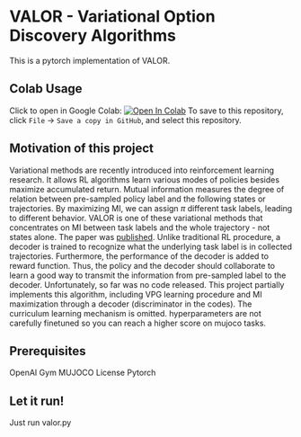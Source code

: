 # VALOR - Variational Option Discovery Algorithms
This is a pytorch implementation of VALOR.

## Colab Usage
Click to open in Google Colab: [![Open In Colab](https://colab.research.google.com/assets/colab-badge.svg)](https://colab.research.google.com/github/whsu00/project/blob/master/notebook.ipynb)
To save to this repository, click `File` -> `Save a copy in GitHub`, and select this repository.

## Motivation of this project
Variational methods are recently introduced into reinforcement learning research. It allows RL algorithms learn various modes of policies besides maximize accumulated return. Mutual information measures the degree of relation between pre-sampled policy label and the following states or trajectories. By maximizing MI, we can assign $\pi$ different task labels, leading to different behavior.
VALOR is one of these variational methods that concentrates on MI between task labels and the whole trajectory - not states alone. The paper was [published](https://arxiv.org/abs/1807.10299). Unlike traditional RL procedure, a decoder is trained to recognize what the underlying task label is in collected trajectories. Furthermore, the performance of the decoder is added to reward function. Thus, the policy and the decoder should collaborate to learn a good way to transmit the information from pre-sampled label to the decoder.
Unfortunately, so far was no code released. This project partially implements this algorithm, including VPG learning procedure and MI maximization through a decoder (discriminator in the codes). The curriculum learning mechanism is omitted. hyperparameters are not carefully finetuned so you can reach a higher score on mujoco tasks.

## Prerequisites
OpenAI Gym
MUJOCO License
Pytorch

## Let it run!
Just run valor.py
